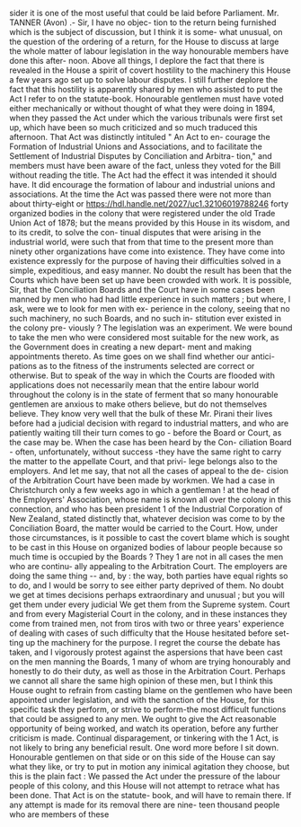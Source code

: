 sider it is one of the most useful that could be laid before Parliament. Mr. TANNER (Avon) .- Sir, I have no objec- tion to the return being furnished which is the subject of discussion, but I think it is some- what unusual, on the question of the ordering of a return, for the House to discuss at large the whole matter of labour legislation in the way honourable members have done this after- noon. Above all things, I deplore the fact that there is revealed in the House a spirit of covert hostility to the machinery this House a few years ago set up to solve labour disputes. I still further deplore the fact that this hostility is apparently shared by men who assisted to put the Act I refer to on the statute-book. Honourable gentlemen must have voted either mechanically or without thought of what they were doing in 1894, when they passed the Act under which the various tribunals were first set up, which have been so much criticized and so much traduced this afternoon. That Act was distinctly intituled " An Act to en- courage the Formation of Industrial Unions and Associations, and to facilitate the Settlement of Industrial Disputes by Conciliation and Arbitra- tion," and members must have been aware of the fact, unless they voted for the Bill without reading the title. The Act had the effect it was intended it should have. It did encourage the formation of labour and industrial unions and associations. At the time the Act was passed there were not more than about thirty-eight or https://hdl.handle.net/2027/uc1.32106019788246 forty organized bodies in the colony that were registered under the old Trade Union Act of 1878; but the means provided by this House in its wisdom, and to its credit, to solve the con- tinual disputes that were arising in the industrial world, were such that from that time to the present more than ninety other organizations have come into existence. They have come into existence expressly for the purpose of having their difficulties solved in a simple, expeditious, and easy manner. No doubt the result has been that the Courts which have been set up have been crowded with work. It is possible, Sir, that the Conciliation Boards and the Court have in some cases been manned by men who had had little experience in such matters ; but where, I ask, were we to look for men with ex- perience in the colony, seeing that no such machinery, no such Boards, and no such in- stitution ever existed in the colony pre- viously ? The legislation was an experiment. We were bound to take the men who were considered most suitable for the new work, as the Government does in creating a new depart- ment and making appointments thereto. As time goes on we shall find whether our antici- pations as to the fitness of the instruments selected are correct or otherwise. But to speak of the way in which the Courts are flooded with applications does not necessarily mean that the entire labour world throughout the colony is in the state of ferment that so many honourable gentlemen are anxious to make others believe, but do not themselves believe. They know very well that the bulk of these Mr. Pirani their lives before had a judicial decision with regard to industrial matters, and who are patiently waiting till their turn comes to go \- before the Board or Court, as the case may be. When the case has been heard by the Con- ciliation Board - often, unfortunately, without success -they have the same right to carry the matter to the appellate Court, and that privi- lege belongs also to the employers. And let me say, that not all the cases of appeal to the de- cision of the Arbitration Court have been made by workmen. We had a case in Christchurch only a few weeks ago in which a gentleman ! at the head of the Employers' Association, whose name is known all over the colony in this connection, and who has been president 1 of the Industrial Corporation of New Zealand, stated distinctly that, whatever decision was come to by the Conciliation Board, the matter would be carried to the Court. How, under those circumstances, is it possible to cast the covert blame which is sought to be cast in this House on organized bodies of labour people because so much time is occupied by the Boards ? They 1 are not in all cases the men who are continu- ally appealing to the Arbitration Court. The employers are doing the same thing -- and, by : the way, both parties have equal rights so to do, and I would be sorry to see either party deprived of them. No doubt we get at times decisions perhaps extraordinary and unusual ; but you will get them under every judicial We get them from the Supreme system. Court and from every Magisterial Court in the colony, and in these instances they come from trained men, not from tiros with two or three years' experience of dealing with cases of such difficulty that the House hesitated before set- ting up the machinery for the purpose. I regret the course the debate has taken, and I vigorously protest against the aspersions that have been cast on the men manning the Boards, 1 many of whom are trying honourably and honestly to do their duty, as well as those in the Arbitration Court. Perhaps we cannot all share the same high opinion of these men, but I think this House ought to refrain from casting blame on the gentlemen who have been appointed under legislation, and with the sanction of the House, for this specific task they perform, or strive to perform-the most difficult functions that could be assigned to any men. We ought to give the Act reasonable opportunity of being worked, and watch its operation, before any further criticism is made. Continual disparagement, or tinkering with the 1 Act, is not likely to bring any beneficial result. One word more before I sit down. Honourable gentlemen on that side or on this side of the House can say what they like, or try to put in motion any inimical agitation they choose, but this is the plain fact : We passed the Act under the pressure of the labour people of this colony, and this House will not attempt to retrace what has been done. That Act is on the statute- book, and will have to remain there. If any attempt is made for its removal there are nine- teen thousand people who are members of these 